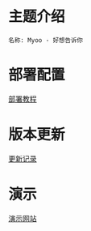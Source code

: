 # 主题介绍
    名称: Myoo - 好想告诉你
  
# 部署配置
   <a href="https://github.com/Carseason/myoo/blob/master/deploy.md" target="_blank">部署教程</a>

# 版本更新
   <a href="https://github.com/Carseason/myoo/blob/master/myoo.md" target="_blank">更新记录</a>

# 演示
   <a href="https://myoo.moelq.com" target="_blank">演示网站</a>

    
